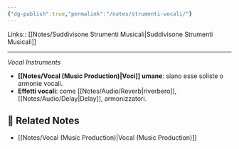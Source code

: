 ```yaml
---
{"dg-publish":true,"permalink":"/notes/strumenti-vocali/"}
---
```


Links:: [[Notes/Suddivisone Strumenti Musicali\|Suddivisone Strumenti Musicali]]

---
_Vocal Instruments_

   - **[[Notes/Vocal (Music Production)\|Voci]] umane**: siano esse soliste o armonie vocali.
   - **Effetti vocali**: come [[Notes/Audio/Reverb\|riverbero]], [[Notes/Audio/Delay\|Delay]], armonizzatori.





## 🔗 Related Notes

- [[Notes/Vocal (Music Production)\|Vocal (Music Production)]]